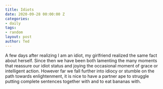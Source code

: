 ```yaml
---
title: Idiots
date: 2020-09-28 00:00:00 Z
categories:
- daily
tags:
- random
layout: post
author: Ted
---
```


A few days after realizing I am an idiot, my girlfriend realized the same fact about herself. Since then we have been both lamenting the many moments that reassure our idiot status and joying the occasional moment of grace or intelligent action. However far we fall further into idiocy or stumble on the path towards enlightenment, it is nice to have a partner ape to struggle putting complete sentences together with and to eat bananas with.  
